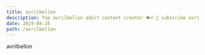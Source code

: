 ```yaml
---
title: avrilbellon
description: Top avrilbellon adult content creator 👁♐️ 👑 subscribe avrilbellon to my porn site below IG avrilbellon
date: 2019-08-26
path: /avrilbellon
---
```


avrilbellon